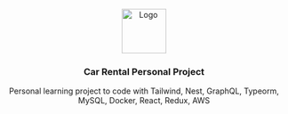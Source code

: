 <div id="top"></div>
<!-- PROJECT LOGO -->
<br />
<div align="center">
  <a href="https://github.com/othneildrew/Best-README-Template">
    <img src="images/logo.png" alt="Logo" width="80" height="80">
  </a>

  <h3 align="center">Car Rental Personal Project</h3>

  <p align="center">
    Personal learning project to code with Tailwind, Nest, GraphQL, Typeorm, MySQL, Docker, React, Redux, AWS
  </p>
</div>
